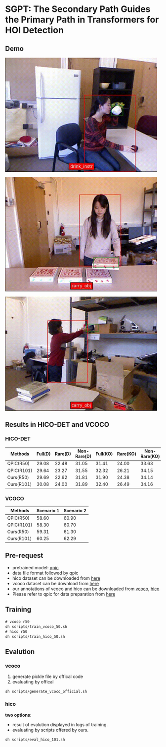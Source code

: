 # SGPT: The Secondary Path Guides the Primary Path in Transformers for HOI Detection

## Demo

![](./img/ex2.gif)

![](./img/ex3.gif)

![](./img/ex4.gif)

## Results in HICO-DET and VCOCO

### HICO-DET

| Methods    | Full(D) | Rare(D) | Non-Rare(D) | Full(KO) | Rare(KO) | Non-Rare(KO) |
| ---------- | ------- | ------- | ----------- | -------- | -------- | ------------ |
| QPIC(R50)  | 29.08   | 22.48   | 31.05       | 31.41    | 24.00    | 33.63        |
| QPIC(R101) | 29.64   | 23.27   | 31.55       | 32.32    | 26.21    | 34.15        |
| Ours(R50)  | 29.69   | 22.62   | 31.81       | 31.90    | 24.38    | 34.14        |
| Ours(R101) | 30.08   | 24.00   | 31.89       | 32.40    | 26.49    | 34.16        | 

### VCOCO

| Methods    | Scenario 1 | Scenario 2 |
| ---------- | ---------- | ---------- |
| QPIC(R50)  | 58.60      | 60.90      |
| QPIC(R101) | 58.30      | 60.70      |
| Ours(R50)  | 59.31      | 61.30      |
| Ours(R101) | 60.25      | 62.29      |


## Pre-request

- pretrained model: [qpic](https://github.com/hitachi-rd-cv/qpic)
- data file format followed by qpic
- hico dataset can be downloaded from [here](https://drive.google.com/open?id=1QZcJmGVlF9f4h-XLWe9Gkmnmj2z1gSnk)
- vcoco dataset can be download from [here](https://github.com/s-gupta/v-coco)
- our annotations of vcoco and hico can be downloaded from [vcoco](https://1drv.ms/u/s!ApoClY4Sak9xk3lUEA7H6SsmKtuQ?e=O6a4uF), [hico](https://1drv.ms/u/s!ApoClY4Sak9xk3pRFDerFG-TfZrN?e=IbCh2d)
- Please refer to qpic for data preparation from [here](https://github.com/hitachi-rd-cv/qpic)

## Training

```shell
# vcoco r50
sh scripts/train_vcoco_50.sh
# hico r50
sh scripts/train_hico_50.sh
```

## Evalution

### vcoco

1. generate pickle file by offical code
2. evaluating by offical

```shell
sh scripts/generate_vcoco_official.sh
```

### hico

**two options:**

- result of evalution displayed in logs of training.
- evaluating by scripts offered by ours.
```shell
sh scripts/eval_hico_101.sh
```